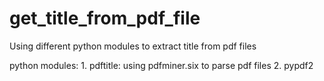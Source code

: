 # get_title_from_pdf_file

Using different python modules to extract title from pdf files

python modules:
    1. pdftitle: using pdfminer.six to parse pdf files
    2. pypdf2
